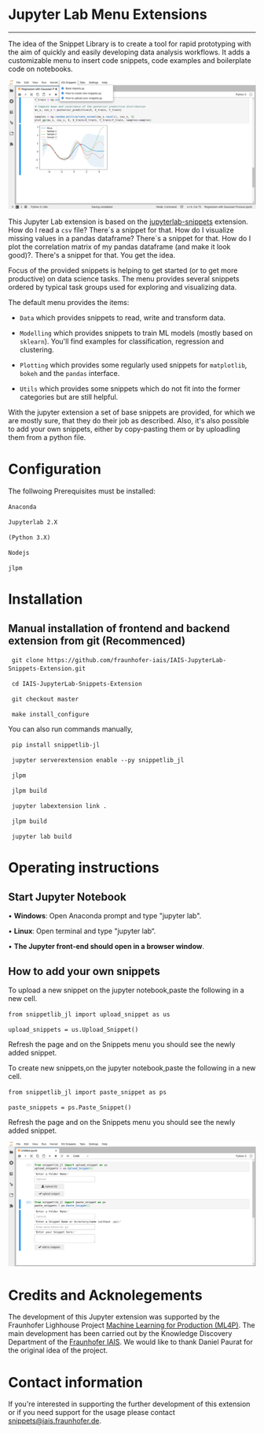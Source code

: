# Jupyter Lab Menu Extensions

----

The idea of the Snippet Library is to create a tool for rapid prototyping with the aim of quickly and easily developing data analysis workflows. It adds a customizable menu to insert code snippets, code examples and boilerplate code on notebooks.

![Snippets Showcase](https://github.com/fraunhofer-iais/IAIS-JupyterLab-Snippets-Extension/raw/master/showcase.png)

This Jupyter Lab extension is based on the [jupyterlab-snippets](https://github.com/QuantStack/jupyterlab-snippets) extension. How do I read a `csv` file? There´s a snippet for that. How do I visualize missing values in a pandas dataframe? There´s a snippet for that. How do I plot the correlation matrix of my pandas dataframe (and make it look good)?. There's a snippet for that. You get the idea.

Focus of the provided snippets is helping to get started (or to get more productive) on data science tasks. The menu provides several snippets ordered by typical task groups used for exploring and visualizing data. 

The default menu provides the items:
* `Data` which provides snippets to read, write and transform data.

* `Modelling` which provides snippets to train ML models (mostly based on `sklearn`). You'll find examples for classification, regression and clustering.

* `Plotting` which provides some regularly used snippets for `matplotlib`, `bokeh` and the `pandas` interface.

* `Utils` which provides some snippets which do not fit into the former categories but are still helpful.

With the jupyter extension a set of base snippets are provided, for which we are mostly sure, that they do their job as described. Also, it's also possible to add your own snippets, either by copy-pasting them or by uploadling them from a python file.

# Configuration 

The follwoing Prerequisites must be installed: 

`Anaconda` 

`Jupyterlab 2.X` 

`(Python 3.X)`

`Nodejs`

`jlpm`
 

# Installation

## Manual installation of frontend and backend extension from git (Recommenced)

` git clone https://github.com/fraunhofer-iais/IAIS-JupyterLab-Snippets-Extension.git`

` cd IAIS-JupyterLab-Snippets-Extension`

` git checkout master`

` make install_configure`


You can also run commands manually, 

` pip install snippetlib-jl`

` jupyter serverextension enable --py snippetlib_jl`

` jlpm`

` jlpm build`

` jupyter labextension link .`

` jlpm build`

` jupyter lab build`




# Operating instructions
## Start Jupyter Notebook 

• **Windows**: Open Anaconda prompt and type "jupyter lab".

• **Linux**: Open terminal and type "jupyter lab“.

• **The Jupyter front-end should open in a browser window**.

## How to add your own snippets

To upload a new snippet on the jupyter notebook,paste the following in a new cell. 

`from snippetlib_jl import upload_snippet as us`

`upload_snippets = us.Upload_Snippet()` 

Refresh the page and on the Snippets menu you should see the newly added snippet.

To create new snippets,on the jupyter notebook,paste the following in a new cell.

`from snippetlib_jl import paste_snippet as ps `

`paste_snippets = ps.Paste_Snippet()`

Refresh the page and on the Snippets menu you should see the newly added snippet.

![Add your own snippets](https://github.com/fraunhofer-iais/IAIS-JupyterLab-Snippets-Extension/raw/master/add_snippets.png)

# Credits and Acknolegements
The development of this Jupyter extension was supported by the Fraunhofer Lighhouse Project [Machine Learning for Production (ML4P)](https://www.fraunhofer.de/de/forschung/fraunhofer-initiativen/fraunhofer-leitprojekte/ml4p.html). The main development has been carried out by the Knowledge Discovery Department of the [Fraunhofer IAIS](https://www.iais.fraunhofer.de). We would like to thank Daniel Paurat for the original idea of the project.

# Contact information
If you're interested in supporting the further development of this extension or if you need support for the usage please contact [snippets@iais.fraunhofer.de](mailto:snippets@iais.fraunhofer.de).


